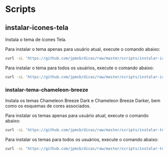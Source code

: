 # Scripts

## instalar-icones-tela

Instala o tema de ícones Tela.

Para instalar o tema apenas para usuário atual, execute o comando abaixo:

```bash
curl -sL 'https://github.com/jpmsb/dicas/raw/master/scripts/instalar-icones-tela' | bash
```

Para instalar o tema para todos os usuários, execute o comando abaixo:

```bash
curl -sL 'https://github.com/jpmsb/dicas/raw/master/scripts/instalar-icones-tela' | sudo bash
```

### instalar-tema-chameleon-breeze

Instala os temas Chameleon Breeze Dark e Chameleon Breeze Darker, bem como os esquemas de cores associados.

Para instalar os temas apenas para usuário atual, execute o comando abaixo:

```bash
curl -sL 'https://github.com/jpmsb/dicas/raw/master/scripts/instalar-tema-chameleon-breeze' | bash
```

Para instalar os temas para todos os usuários, execute o comando abaixo:

```bash
curl -sL 'https://github.com/jpmsb/dicas/raw/master/scripts/instalar-tema-chameleon-breeze' | sudo bash
```